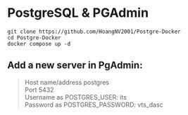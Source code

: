 # PostgreSQL & PGAdmin
```
git clone https://github.com/HoangNV2001/Postgre-Docker
cd Postgre-Docker
docker compose up -d
```
## Add a new server in PgAdmin: 
>Host name/address postgres<br>
>Port 5432<br>
>Username as POSTGRES_USER: its<br>
>Password as POSTGRES_PASSWORD: vts_dasc
